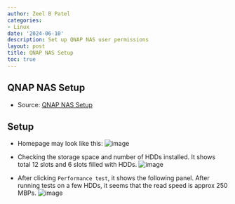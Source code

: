 ```yaml
---
author: Zeel B Patel
categories:
- Linux
date: '2024-06-10'
description: Set up QNAP NAS user permissions
layout: post
title: QNAP NAS Setup
toc: true
---
```


## QNAP NAS Setup

- Source: [QNAP NAS Setup](https://www.qnap.com/en/how-to/faq/article/how-to-configure-sub-folders-acl-for-nfs-clients)

## Setup
- Homepage may look like this:
![image](https://github.com/sustainability-lab/blog/assets/59758528/951611da-74af-4a14-a22a-6e703e4c2df2)

- Checking the storage space and number of HDDs installed. It shows total 12 slots and 6 slots filled with HDDs.
![image](https://github.com/sustainability-lab/blog/assets/59758528/3cefdddb-2a19-495f-943b-7e4331f83533)

- After clicking `Performance test`, it shows the following panel. After running tests on a few HDDs, it seems that the read speed is approx 250 MBPs.
![image](https://github.com/sustainability-lab/blog/assets/59758528/30fdb88a-3463-484a-9139-7103f5861879)

